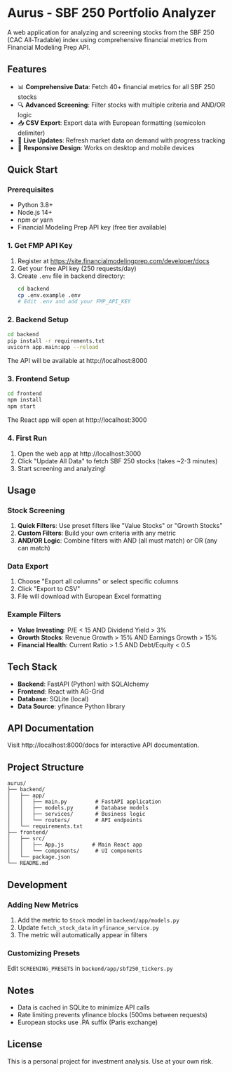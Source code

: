 # Aurus - SBF 250 Portfolio Analyzer

A web application for analyzing and screening stocks from the SBF 250 (CAC All-Tradable) index using comprehensive financial metrics from Financial Modeling Prep API.

## Features

- 📊 **Comprehensive Data**: Fetch 40+ financial metrics for all SBF 250 stocks
- 🔍 **Advanced Screening**: Filter stocks with multiple criteria and AND/OR logic
- 📥 **CSV Export**: Export data with European formatting (semicolon delimiter)
- 🔄 **Live Updates**: Refresh market data on demand with progress tracking
- 📱 **Responsive Design**: Works on desktop and mobile devices

## Quick Start

### Prerequisites

- Python 3.8+
- Node.js 14+
- npm or yarn
- Financial Modeling Prep API key (free tier available)

### 1. Get FMP API Key

1. Register at https://site.financialmodelingprep.com/developer/docs
2. Get your free API key (250 requests/day)
3. Create `.env` file in backend directory:
   ```bash
   cd backend
   cp .env.example .env
   # Edit .env and add your FMP_API_KEY
   ```

### 2. Backend Setup

```bash
cd backend
pip install -r requirements.txt
uvicorn app.main:app --reload
```

The API will be available at http://localhost:8000

### 3. Frontend Setup

```bash
cd frontend
npm install
npm start
```

The React app will open at http://localhost:3000

### 4. First Run

1. Open the web app at http://localhost:3000
2. Click "Update All Data" to fetch SBF 250 stocks (takes ~2-3 minutes)
3. Start screening and analyzing!

## Usage

### Stock Screening

1. **Quick Filters**: Use preset filters like "Value Stocks" or "Growth Stocks"
2. **Custom Filters**: Build your own criteria with any metric
3. **AND/OR Logic**: Combine filters with AND (all must match) or OR (any can match)

### Data Export

1. Choose "Export all columns" or select specific columns
2. Click "Export to CSV"
3. File will download with European Excel formatting

### Example Filters

- **Value Investing**: P/E < 15 AND Dividend Yield > 3%
- **Growth Stocks**: Revenue Growth > 15% AND Earnings Growth > 15%
- **Financial Health**: Current Ratio > 1.5 AND Debt/Equity < 0.5

## Tech Stack

- **Backend**: FastAPI (Python) with SQLAlchemy
- **Frontend**: React with AG-Grid
- **Database**: SQLite (local)
- **Data Source**: yfinance Python library

## API Documentation

Visit http://localhost:8000/docs for interactive API documentation.

## Project Structure

```
aurus/
├── backend/
│   ├── app/
│   │   ├── main.py         # FastAPI application
│   │   ├── models.py       # Database models
│   │   ├── services/       # Business logic
│   │   └── routers/        # API endpoints
│   └── requirements.txt
├── frontend/
│   ├── src/
│   │   ├── App.js         # Main React app
│   │   └── components/     # UI components
│   └── package.json
└── README.md
```

## Development

### Adding New Metrics

1. Add the metric to `Stock` model in `backend/app/models.py`
2. Update `fetch_stock_data` in `yfinance_service.py`
3. The metric will automatically appear in filters

### Customizing Presets

Edit `SCREENING_PRESETS` in `backend/app/sbf250_tickers.py`

## Notes

- Data is cached in SQLite to minimize API calls
- Rate limiting prevents yfinance blocks (500ms between requests)
- European stocks use .PA suffix (Paris exchange)

## License

This is a personal project for investment analysis. Use at your own risk.